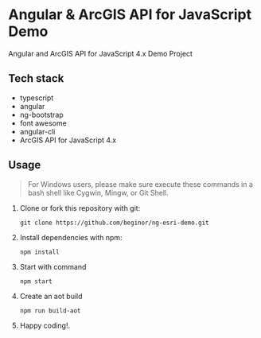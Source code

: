 # Angular & ArcGIS API for JavaScript Demo

Angular and ArcGIS API for JavaScript 4.x Demo Project

## Tech stack

  - typescript
  - angular
  - ng-bootstrap
  - font awesome
  - angular-cli
  - ArcGIS API for JavaScript 4.x

## Usage

> For Windows users, please make sure execute these commands in a bash shell
> like Cygwin, Mingw, or Git Shell.

  1. Clone or fork this repository with git:

     ```shell
     git clone https://github.com/beginor/ng-esri-demo.git
     ```

  2. Install dependencies with npm:

     ```shell
     npm install
     ```

  3. Start with command

     ```shell
     npm start
     ```

  4. Create an aot build

     ```shell
     npm run build-aot
     ```

  5. Happy coding!.
